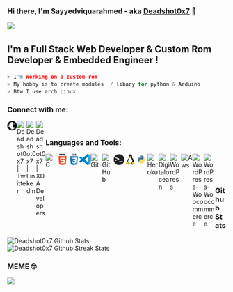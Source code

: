 
### Hi there, I'm Sayyedviquarahmed - aka [Deadshot0x7][website] 👋
![](https://komarev.com/ghpvc/?username=Deadshot0x7)

<!-- [![Website](https://img.shields.io/website?label=swapnilsoni.xyz&style=for-the-badge&url=https://swapnilsoni.xyz)](https://swapnilsoni.xyz) -->
<!-- [![Website](https://img.shields.io/website?label=gamerary.com&style=for-the-badge&url=https://gamerary.com)](https://gamerary.com) -->


## I'm a Full Stack  Web Developer & Custom Rom Developer & Embedded Engineer !
```c++
> I'm Working on a custom rom
> My hobby is to create modules  / libary for python & Arduino 
> Btw I use arch Linux 

```


### Connect with me:

[<img align="left" alt="sviquarahmed.dev" width="22px" src="https://raw.githubusercontent.com/iconic/open-iconic/master/svg/globe.svg" />][website]
[<img align="left" alt="Deadshot0x7 | Twitter" width="22px" src="https://cdn.jsdelivr.net/npm/simple-icons@v3/icons/twitter.svg" />][Twitter]
[<img align="left" alt="Deadshot0x7 | LinkedIn" width="22px" src="https://cdn.jsdelivr.net/npm/simple-icons@v3/icons/linkedin.svg" />][linkedin]

[<img align="left" alt="Deadshot0x7 | XDA Developers" width="22px" src="https://icons.veryicon.com/png/o/object/material_design_icons/xda-7.png">][xda]

<br />

### Languages and Tools:

<img align="left" alt="C" width="26px" src="https://img.icons8.com/color/48/000000/c-programming.png" />

<img align="left" alt="HTML5" width="26px" src="https://raw.githubusercontent.com/github/explore/80688e429a7d4ef2fca1e82350fe8e3517d3494d/topics/html/html.png" />

<img align="left" alt="CSS3" width="26px" src="https://raw.githubusercontent.com/github/explore/80688e429a7d4ef2fca1e82350fe8e3517d3494d/topics/css/css.png" />



<img align="left" alt="Visual Studio Code" width="26px" src="https://raw.githubusercontent.com/github/explore/80688e429a7d4ef2fca1e82350fe8e3517d3494d/topics/visual-studio-code/visual-studio-code.png" />

<img align="left" alt="Git" width="26px" src="https://img.icons8.com/color/48/000000/git.png" />

<img align="left" alt="GitHub" width="26px" src="https://img.icons8.com/plasticine/100/000000/github.png" />

<img align="left" alt="Terminal" width="26px" src="https://raw.githubusercontent.com/github/explore/d92924b1d925bb134e308bd29c9de6c302ed3beb/topics/terminal/terminal.png" />

<img align="left" alt="Linux" width="26px" src="https://raw.githubusercontent.com/github/explore/80688e429a7d4ef2fca1e82350fe8e3517d3494d/topics/linux/linux.png">

<img align="left" alt="Python" width="26px" src="https://raw.githubusercontent.com/github/explore/80688e429a7d4ef2fca1e82350fe8e3517d3494d/topics/python/python.png">
<img align="left" alt="Heroku" width="26px" src="https://img.icons8.com/color/48/000000/heroku.png">
<img align="left" alt="Digitalocean" width="26px" src="https://img.icons8.com/external-tal-revivo-shadow-tal-revivo/24/000000/external-digital-ocean-a-cloud-infrastructure-with-data-centers-worldwide-logo-shadow-tal-revivo.png"/>
<img align ="left" alt="WordPress" width="26" src="https://img.icons8.com/nolan/64/wordpress.png"/>
<img align="left" alt="Aws" width="26" src="https://img.icons8.com/color/48/000000/amazon-web-services.png"/>
<img align="left" alt="WordPress-Woocommerce" width="26px" src="https://img.icons8.com/cute-clipart/64/000000/woocommerce.png"/>
<img align="left" alt="WordPress-Woocommerce" width="26px" src="https://img.icons8.com/nolan/64/docker.png"/>
        
<br />
<br />
<br />

### Github Stats

<img alt="Deadshot0x7 Github Stats" src="https://github-readme-stats.vercel.app/api?username=Deadshot0x7&show_icons=true&include_all_commits=true&count_private=true&theme=dark" />
<br />
<img alt="Deadshot0x7 Github Streak Stats" src="http://github-readme-streak-stats.herokuapp.com/?user=Deadshot0x7&theme=dark" />

### MEME 🤓
<img src='https://randommeme-five.vercel.app/' style="height: 200px;"/>

[website]: https://deadshot0x7.github.io/semicolon.github.io/

[twitter]: https://twitter.com/Deadshot0x7xda

[linkedin]: https://www.linkedin.com/in/sayyed-viquar-ahmed-b0b75a211/
[xda]: https://forum.xda-developers.com/m/deadshot0x7.9654529/
[itchi]: https://deadshot0x7.itch.io/
 
